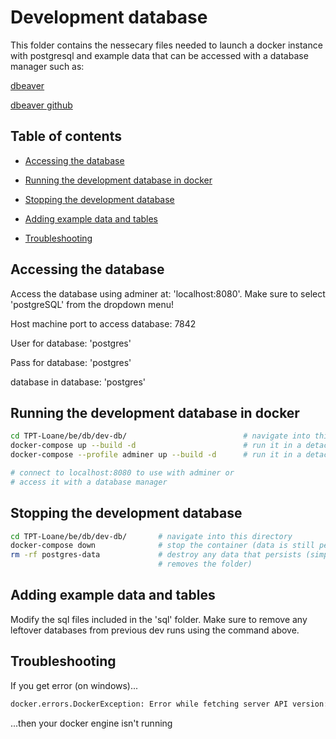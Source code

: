 # Development database

This folder contains the nessecary files needed to launch a docker instance with
postgresql and example data that can be accessed with a database manager such
as:

[dbeaver](https://dbeaver.io/)

[dbeaver github](https://github.com/dbeaver/dbeaver)

## Table of contents

- [Accessing the database](#accessing-the-database)

- [Running the development database in docker](#running-the-development-database-in-docker)

- [Stopping the development database](#stopping-the-development-database)

- [Adding example data and tables](#adding-example-data-and-tables)

- [Troubleshooting](#troubleshooting)

## Accessing the database

Access the database using adminer at: 'localhost:8080'. Make sure to select
'postgreSQL' from the dropdown menu!

Host machine port to access database: 7842

User for database: 'postgres'

Pass for database: 'postgres'

database in database: 'postgres'

## Running the development database in docker

```bash
cd TPT-Loane/be/db/dev-db/                          # navigate into this directory
docker-compose up --build -d                        # run it in a detached docker container (without adminer)
docker-compose --profile adminer up --build -d      # run it in a detached docker container (with adminer)

# connect to localhost:8080 to use with adminer or
# access it with a database manager
```

## Stopping the development database

```bash
cd TPT-Loane/be/db/dev-db/       # navigate into this directory
docker-compose down              # stop the container (data is still persistent)
rm -rf postgres-data             # destroy any data that persists (simply
                                 # removes the folder)
```

## Adding example data and tables

Modify the sql files included in the 'sql' folder. Make sure to remove any
leftover databases from previous dev runs using the command above.

## Troubleshooting

If you get error (on windows)...

```bash
docker.errors.DockerException: Error while fetching server API version: (2, 'CreateFile', 'The system cannot find the file specified.')
```

...then your docker engine isn't running
